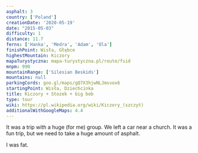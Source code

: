 ```yaml
---
asphalt: 3
country: ['Poland']
creationDate: '2020-05-19'
date: "2015-05-03"
difficulty: 1
distance: 11.7
ferns: ['Hanka', 'Medra', 'Adam', 'Ola']
finishPoint: Wisła, Głębce
highestMountain: Kiczory
mapaTurystyczna: mapa-turystyczna.pl/route/fsid
mnpm: 990
mountainRange: ['Silesian Beskids']
mountains: null
parkingCords: goo.gl/maps/gQ7X3hjwNLJmsvox6
startingPoint: Wisła, Dziechcinka
title: Kiczory + Stozek + big bob
type: tour
wiki: https://pl.wikipedia.org/wiki/Kiczory_(szczyt)
additionalWithGoogleMaps: 4.4
---
```


It was a trip with a huge (for me) group. We left a car near a church. It was a fun trip, but we need to take a huge amount of asphalt.

I was fat.
